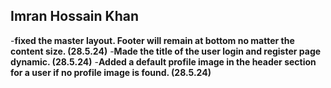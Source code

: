 ## Imran Hossain Khan

-**fixed the master layout. Footer will remain at bottom no matter the content size. (28.5.24)** 
-**Made the title of the user login and register page dynamic. (28.5.24)** 
-**Added a default profile image in the header section for a user if no profile image is found. (28.5.24)** 

